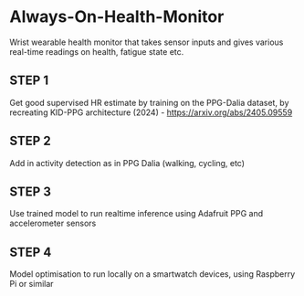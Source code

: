 # Always-On-Health-Monitor
Wrist wearable health monitor that takes sensor inputs and gives various real-time readings on health, fatigue state etc.

## STEP 1
Get good supervised HR estimate by training on the PPG-Dalia dataset, by recreating KID-PPG architecture (2024) - https://arxiv.org/abs/2405.09559

## STEP 2
Add in activity detection as in PPG Dalia (walking, cycling, etc)

## STEP 3
Use trained model to run realtime inference using Adafruit PPG and accelerometer sensors

## STEP 4
Model optimisation to run locally on a smartwatch devices, using Raspberry Pi or similar
